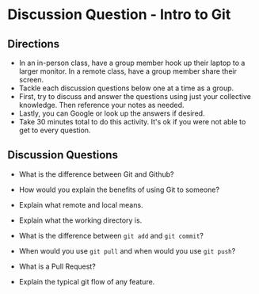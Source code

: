 # Discussion Question - Intro to Git

## Directions
- In an in-person class, have a group member hook up their laptop to a larger monitor. In a remote class, have a group member share their screen.
- Tackle each discussion questions below one at a time as a group.
- First, try to discuss and answer the questions using just your collective knowledge. Then reference your notes as needed.
- Lastly, you can Google or look up the answers if desired.
- Take 30 minutes total to do this activity. It's ok if you were not able to get to every question.


## Discussion Questions

* What is the difference between Git and Github?

* How would you explain the benefits of using Git to someone?

* Explain what remote and local means.

* Explain what the working directory is.

* What is the difference between `git add` and `git commit`?

* When would you use `git pull` and when would you use `git push`?

* What is a Pull Request?

* Explain the typical git flow of any feature. 
